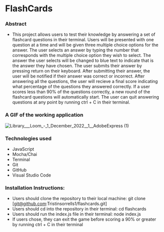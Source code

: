 # FlashCards 

### Abstract 
- This project allows users to test their knowledge by answering a set of flashcard questions in their terminal. Users will be presented with one question at a time and will be given three multiple choice options for the answer. The user selects an answer by typing the number that corresponds with the multiple choice option they wish to select. The answer the user selects will be changed to blue text to indicate that is the answer they have chosen. The user submits their answer by pressing return on their keyboard. After submitting their answer, the user will be notified if their answer was correct or incorrect. After answering all the questions, the user will recieve a final score indicating what percentage of the questions they answered correctly. If a user scores less than 90% of the questions correctly, a new round of the flashcard questions will automatically start. The user can quit answering questions at any point by running ctrl + C in their terminal.

### A GIF of the working application
![Library___Loom_-_1_December_2022__1__AdobeExpress (1)](https://user-images.githubusercontent.com/109977562/205193849-04cf8b8c-8d7d-4d11-8fe7-6ffc666ebd78.gif)

### Technologies used
- JavaScript 
- Mocha/Chai
- Terminal
- Git
- GitHub
- Visual Studio Code

### Installation Instructions:
- Users should clone the repository to their local machine: git clone [git@github.com:Tristinsorrells1/flashcards.git]
- Users should cd into the repository in their terminal: cd flashcards
- Users should run the index.js file in their terminal: node index.js
- If users chose, they can exit the game before scoring a 90% or greater by running ctrl + C in their terminal
